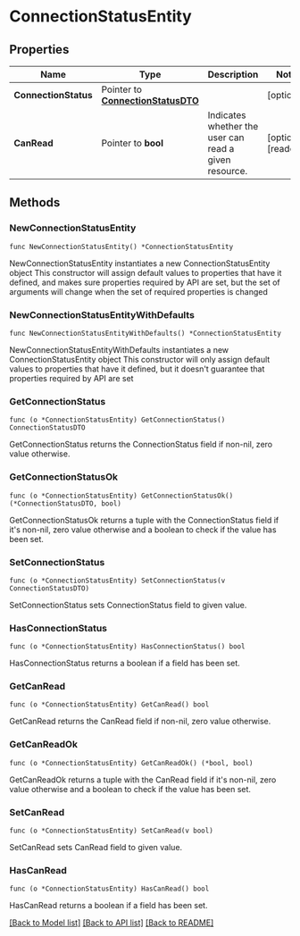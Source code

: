 # ConnectionStatusEntity

## Properties

Name | Type | Description | Notes
------------ | ------------- | ------------- | -------------
**ConnectionStatus** | Pointer to [**ConnectionStatusDTO**](ConnectionStatusDTO.md) |  | [optional] 
**CanRead** | Pointer to **bool** | Indicates whether the user can read a given resource. | [optional] [readonly] 

## Methods

### NewConnectionStatusEntity

`func NewConnectionStatusEntity() *ConnectionStatusEntity`

NewConnectionStatusEntity instantiates a new ConnectionStatusEntity object
This constructor will assign default values to properties that have it defined,
and makes sure properties required by API are set, but the set of arguments
will change when the set of required properties is changed

### NewConnectionStatusEntityWithDefaults

`func NewConnectionStatusEntityWithDefaults() *ConnectionStatusEntity`

NewConnectionStatusEntityWithDefaults instantiates a new ConnectionStatusEntity object
This constructor will only assign default values to properties that have it defined,
but it doesn't guarantee that properties required by API are set

### GetConnectionStatus

`func (o *ConnectionStatusEntity) GetConnectionStatus() ConnectionStatusDTO`

GetConnectionStatus returns the ConnectionStatus field if non-nil, zero value otherwise.

### GetConnectionStatusOk

`func (o *ConnectionStatusEntity) GetConnectionStatusOk() (*ConnectionStatusDTO, bool)`

GetConnectionStatusOk returns a tuple with the ConnectionStatus field if it's non-nil, zero value otherwise
and a boolean to check if the value has been set.

### SetConnectionStatus

`func (o *ConnectionStatusEntity) SetConnectionStatus(v ConnectionStatusDTO)`

SetConnectionStatus sets ConnectionStatus field to given value.

### HasConnectionStatus

`func (o *ConnectionStatusEntity) HasConnectionStatus() bool`

HasConnectionStatus returns a boolean if a field has been set.

### GetCanRead

`func (o *ConnectionStatusEntity) GetCanRead() bool`

GetCanRead returns the CanRead field if non-nil, zero value otherwise.

### GetCanReadOk

`func (o *ConnectionStatusEntity) GetCanReadOk() (*bool, bool)`

GetCanReadOk returns a tuple with the CanRead field if it's non-nil, zero value otherwise
and a boolean to check if the value has been set.

### SetCanRead

`func (o *ConnectionStatusEntity) SetCanRead(v bool)`

SetCanRead sets CanRead field to given value.

### HasCanRead

`func (o *ConnectionStatusEntity) HasCanRead() bool`

HasCanRead returns a boolean if a field has been set.


[[Back to Model list]](../README.md#documentation-for-models) [[Back to API list]](../README.md#documentation-for-api-endpoints) [[Back to README]](../README.md)


